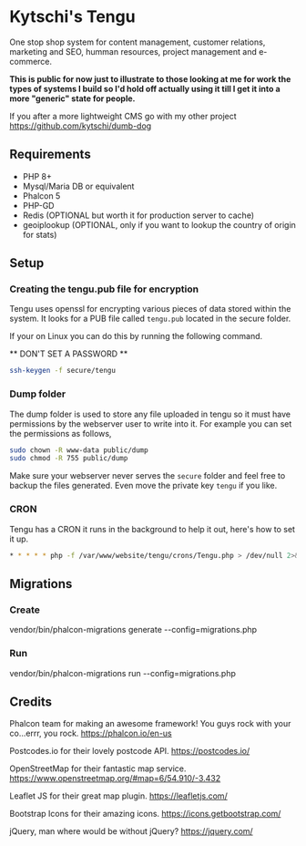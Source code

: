 # Kytschi's Tengu

One stop shop system for content management, customer relations, marketing and SEO, humman resources, project management and e-commerce.

**This is public for now just to illustrate to those looking at me for work the types of systems I build so I'd hold off actually using it till I get it into a more "generic" state for people.**

If you after a more lightweight CMS go with my other project https://github.com/kytschi/dumb-dog

## Requirements
* PHP 8+
* Mysql/Maria DB or equivalent
* Phalcon 5 
* PHP-GD
* Redis (OPTIONAL but worth it for production server to cache)
* geoiplookup (OPTIONAL, only if you want to lookup the country of origin for stats)

## Setup

### Creating the tengu.pub file for encryption
Tengu uses openssl for encrypting various pieces of data stored within the system. It looks for a PUB file called `tengu.pub` located in the secure folder.

If your on Linux you can do this by running the following command.

** DON'T SET A PASSWORD **

```bash
ssh-keygen -f secure/tengu
```

### Dump folder
The dump folder is used to store any file uploaded in tengu so it must have permissions by the webserver user to write into it. For example you can set the permissions as follows,

```bash
sudo chown -R www-data public/dump
sudo chmod -R 755 public/dump
```

Make sure your webserver never serves the `secure` folder and feel free to backup the files generated. Even move the private key `tengu` if you like.

### CRON
Tengu has a CRON it runs in the background to help it out, here's how to set it up.
```bash
* * * * * php -f /var/www/website/tengu/crons/Tengu.php > /dev/null 2>&1
```

## Migrations

### Create
vendor/bin/phalcon-migrations generate --config=migrations.php

### Run
vendor/bin/phalcon-migrations run --config=migrations.php

## Credits

Phalcon team for making an awesome framework! You guys rock with your co...errr, you rock.
https://phalcon.io/en-us

Postcodes.io for their lovely postcode API.
https://postcodes.io/

OpenStreetMap for their fantastic map service.
https://www.openstreetmap.org/#map=6/54.910/-3.432

Leaflet JS for their great map plugin.
https://leafletjs.com/

Bootstrap Icons for their amazing icons.
https://icons.getbootstrap.com/

jQuery, man where would be without jQuery?
https://jquery.com/